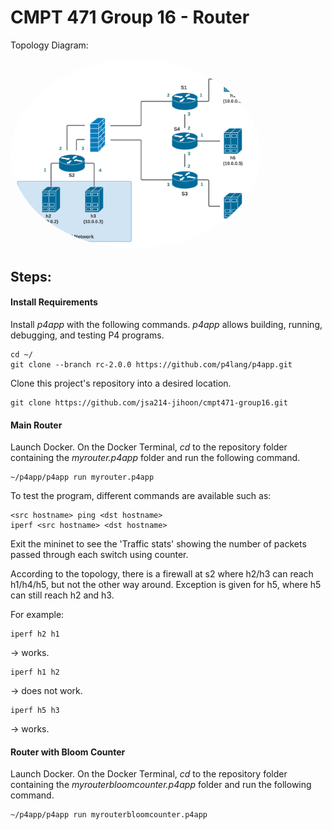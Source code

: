 # CMPT 471 Group 16 - Router

Topology Diagram:

<kbd>
<img src="Diagram.png" alt="Network Topology" width="400" style="border-radius:50%" />
</kbd>

## Steps:

#### Install Requirements
Install *p4app* with the following commands. *p4app* allows building, running, debugging, and testing P4 programs.
```
cd ~/
git clone --branch rc-2.0.0 https://github.com/p4lang/p4app.git
```
Clone this project's repository into a desired location.
```
git clone https://github.com/jsa214-jihoon/cmpt471-group16.git
```
#### Main Router
Launch Docker.
On the Docker Terminal, *cd* to the repository folder containing the *myrouter.p4app* folder and run the following command.
```
~/p4app/p4app run myrouter.p4app
```
To test the program, different commands are available such as:
```
<src hostname> ping <dst hostname>
iperf <src hostname> <dst hostname>
```
Exit the mininet to see the 'Traffic stats' showing the number of packets passed through each switch using counter.

According to the topology, there is a firewall at s2 where h2/h3 can reach h1/h4/h5, but not the other way around. Exception is given for h5, where h5 can still reach h2 and h3.

For example:
```
iperf h2 h1
```
-> works.
```
iperf h1 h2
```
-> does not work.
```
iperf h5 h3
```
-> works.


#### Router with Bloom Counter
Launch Docker.
On the Docker Terminal, *cd* to the repository folder containing the *myrouterbloomcounter.p4app* folder and run the following command.
```
~/p4app/p4app run myrouterbloomcounter.p4app
```
